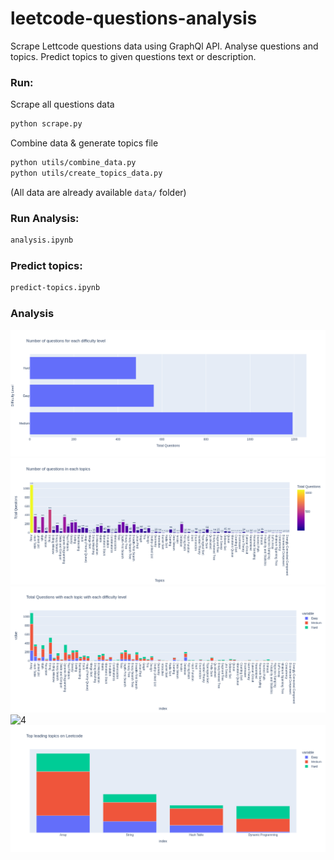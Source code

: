 # leetcode-questions-analysis

Scrape Lettcode questions data using GraphQl API.
Analyse questions and topics.
Predict topics to given questions text or description.

### Run:
Scrape all questions data
```sh
python scrape.py
```
Combine data & generate topics file
```sh
python utils/combine_data.py
python utils/create_topics_data.py
```
(All data are already available `data/` folder)

### Run Analysis:
```sh
analysis.ipynb
```
### Predict topics:
```sh
predict-topics.ipynb
```

### Analysis

![1](img/1_difficulty_level.png)
![2](img/2_number_of_questions_topicsnewplot.png)
![3](img/3_with_diff_level.png)
![4](img/4)
![5](img/5_leading_topic.png)
